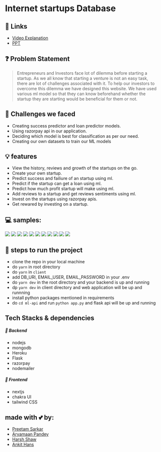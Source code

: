 # Internet startups Database

## 🔗 Links
- [Video Explanation](https://youtu.be/iNWE-4-KpEc)
- [PPT](https://docs.google.com/presentation/d/1lJjnF00vz3-gPmPiG_fDHea3KGzQDuTpSEHj1W-evRE/edit?usp=sharing)

## ❓ Problem Statement
> Entrepreneurs and Investors face lot of dilemma before starting a startup. As we all know that starting a venture is not an easy task, there are lot of challenges associated with it. To help our investors to overcome this dilemma we have designed this website. We have used various ml model so that they can know beforehand whether the startup they are starting would be beneficial for them or not.

## 🤔 Challenges we faced
- Creating success predictor and loan predictor models.
- Using razorpay api in our application.
- Deciding which model is best for classification as per our need.
- Creating our own datasets to train our ML models

## 💡 features
- View the history, reviews and growth of the startups on the go.
- Create your own startup.
- Predict success and failiure of an startup using ml.
- Predict if the startup can get a loan using ml.
- Predict how much profit startup will make using ml.
- Add reviews to a startup and get reviews sentiments using ml.
- Invest on the startups using razorpay apis.
- Get rewared by investing on a startup.


## 💻 samples:
<img src="https://github.com/ankithans/isdb-startups/blob/main/mockups/home-page.jpg">
<img src="https://github.com/ankithans/isdb-startups/blob/main/mockups/loan-predictor.jpg">
<img src="https://github.com/ankithans/isdb-startups/blob/main/mockups/investment.jpg"> 
<img src="https://github.com/ankithans/isdb-startups/blob/main/mockups/payment-succesfful.jpg">
<img src="https://github.com/ankithans/isdb-startups/blob/main/mockups/give-rating.jpg">
<img src="https://github.com/ankithans/isdb-startups/blob/main/mockups/create-startup.jpg">
<img src="https://github.com/ankithans/isdb-startups/blob/main/mockups/loan-predictor.jpg">
<img src = "https://github.com/ankithans/isdb-startups/blob/main/mockups/success-predictor.jpg">
<img src="https://github.com/ankithans/isdb-startups/blob/main/mockups/profile-1.jpg">
<img src="https://github.com/ankithans/isdb-startups/blob/main/mockups/profile-2.jpg">
<img src="https://github.com/ankithans/isdb-startups/blob/main/mockups/sign-up.jpg">


## 👣 steps to run the project
- clone the repo in your local machine
- do ```yarn``` in root directory
- do ```yarn``` in ```client```
- add DB_URI, EMAIL_USER, EMAIL_PASSWORD in your .env
- do ```yarn dev``` in the root directory and your backend is up and running
- dp ```yarn dev``` in client directory and web application will be up and runnning
- install python packages mentioned in requirements
- do ```cd ml-api``` and run ```python app.py``` and flask api will be up and running

## Tech Stacks & dependencies
##### 🤖 Backend
- nodejs
- mongodb
- Heroku
- Flask
- razorpay
- nodemailer

##### 🌟 Frontend
- nextjs
- chakra UI
- tailwind CSS

## made with 💕 by: 
- [Preetam Sarkar](https://github.com/Leoravoe)
- [Aryamaan Pandey](https://github.com/Aryamaan23)
- [Harsh Shaw](https://github.com/harshshaw)
- [Ankit Hans](https://github.com/ankithans)
